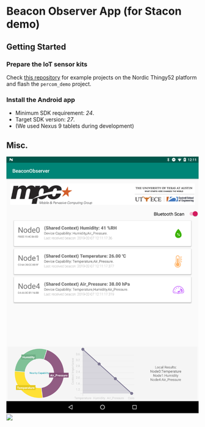 # Beacon Observer App (for Stacon demo)

## Getting Started

### Prepare the IoT sensor kits
Check [this repository](https://github.com/UT-MPC/BLEnd_Nordic/blob/master/README.md#percom-demo-stacon) for example projects on the Nordic Thingy52 platform and flash the ```percom_demo``` project.

### Install the Android app
- Minimum SDK requirement: _24_.
- Target SDK version: _27_.
- (We used Nexus 9 tablets during development)

## Misc.
<img src="figures/app_screenshot.png" width="600">

<img src="figures/ex_setup.png" width="600">
